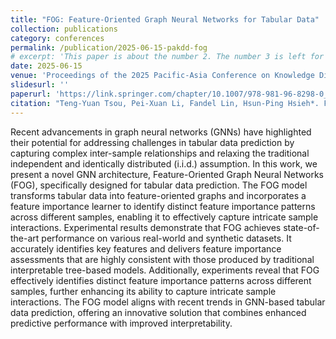 ```yaml
---
title: "FOG: Feature-Oriented Graph Neural Networks for Tabular Data"
collection: publications
category: conferences
permalink: /publication/2025-06-15-pakdd-fog
# excerpt: 'This paper is about the number 2. The number 3 is left for future work.'
date: 2025-06-15
venue: 'Proceedings of the 2025 Pacific-Asia Conference on Knowledge Discovery and Data Mining'
slidesurl: ''
paperurl: 'https://link.springer.com/chapter/10.1007/978-981-96-8298-0_3'
citation: "Teng-Yuan Tsou, Pei-Xuan Li, Fandel Lin, Hsun-Ping Hsieh*. FOG: Feature-Oriented Graph Neural Networks for Tabular Data. In Proceedings of the 2025 Pacific-Asia Conference on Knowledge Discovery and Data Mining, 2025 (PAKDD '25)"
---
```


Recent advancements in graph neural networks (GNNs) have highlighted their potential for addressing challenges in tabular data prediction by capturing complex inter-sample relationships and relaxing the traditional independent and identically distributed (i.i.d.) assumption. In this work, we present a novel GNN architecture, Feature-Oriented Graph Neural Networks (FOG), specifically designed for tabular data prediction. The FOG model transforms tabular data into feature-oriented graphs and incorporates a feature importance learner to identify distinct feature importance patterns across different samples, enabling it to effectively capture intricate sample interactions. Experimental results demonstrate that FOG achieves state-of-the-art performance on various real-world and synthetic datasets. It accurately identifies key features and delivers feature importance assessments that are highly consistent with those produced by traditional interpretable tree-based models. Additionally, experiments reveal that FOG effectively identifies distinct feature importance patterns across different samples, further enhancing its ability to capture intricate sample interactions. The FOG model aligns with recent trends in GNN-based tabular data prediction, offering an innovative solution that combines enhanced predictive performance with improved interpretability.
